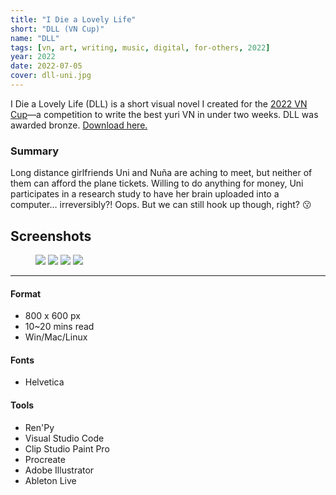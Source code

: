 ```yaml
---
title: "I Die a Lovely Life"
short: "DLL (VN Cup)"
name: "DLL"
tags: [vn, art, writing, music, digital, for-others, 2022]
year: 2022
date: 2022-07-05
cover: dll-uni.jpg
---
```


I Die a Lovely Life (DLL) is a short visual novel I created for the [2022 VN Cup](http://visualnovel.neocities.org)—a competition to write the best yuri VN in under two weeks. DLL was awarded bronze. [Download here.](http://nezita.itch.io/dll)

### Summary
Long distance girlfriends Uni and Nuña are aching to meet, but neither of them can afford the plane tickets. Willing to do anything for money, Uni participates in a research study to have her brain uploaded into a computer… irreversibly?! Oops. But we can still hook up though, right? 😗

## Screenshots

<figure>
  <div class="img2">
    <img src="{{ site.baseurl }}/assets/img/dll-1.jpg">
    <img src="{{ site.baseurl }}/assets/img/dll-2.jpg">
    <img src="{{ site.baseurl }}/assets/img/dll-3.jpg">
    <img src="{{ site.baseurl }}/assets/img/dll-4.jpg">
  </div>
</figure>

* * *

#### Format
- 800 x 600 px
- 10~20 mins read
- Win/Mac/Linux

#### Fonts
- Helvetica

#### Tools
- Ren'Py
- Visual Studio Code
- Clip Studio Paint Pro
- Procreate
- Adobe Illustrator
- Ableton Live